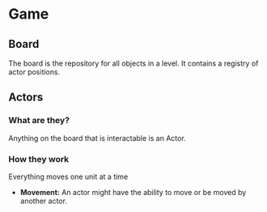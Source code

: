 # Game

## Board
The board is the repository for all objects in a level. It contains a registry of actor positions.

## Actors

### What are they?
Anything on the board that is interactable is an Actor.

### How they work
Everything moves one unit at a time

* __Movement:__ An actor might have the ability to move or be moved by another actor.